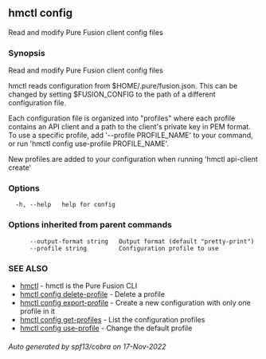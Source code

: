 ## hmctl config

Read and modify Pure Fusion client config files

### Synopsis

Read and modify Pure Fusion client config files

hmctl reads configuration from $HOME/.pure/fusion.json. This can be changed by
setting $FUSION_CONFIG to the path of a different configuration file.

Each configuration file is organized into "profiles" where each profile
contains an API client and a path to the client's private key in PEM format.
To use a specific profile, add '--profile PROFILE_NAME' to your command, or run
'hmctl config use-profile PROFILE_NAME'.

New profiles are added to your configuration when running 'hmctl api-client create'

### Options

```
  -h, --help   help for config
```

### Options inherited from parent commands

```
      --output-format string   Output format (default "pretty-print")
      --profile string         Configuration profile to use
```

### SEE ALSO

* [hmctl](hmctl.md)	 - hmctl is the Pure Fusion CLI
* [hmctl config delete-profile](hmctl_config_delete-profile.md)	 - Delete a profile
* [hmctl config export-profile](hmctl_config_export-profile.md)	 - Create a new configuration with only one profile in it
* [hmctl config get-profiles](hmctl_config_get-profiles.md)	 - List the configuration profiles
* [hmctl config use-profile](hmctl_config_use-profile.md)	 - Change the default profile

###### Auto generated by spf13/cobra on 17-Nov-2022
